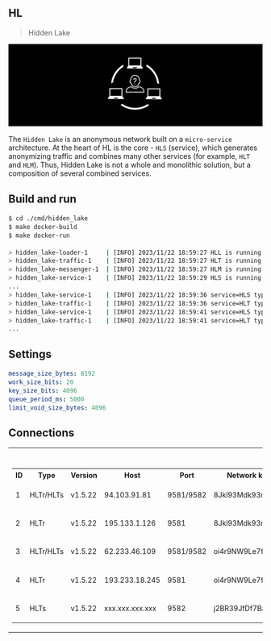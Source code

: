 ## HL

> Hidden Lake

<img src="_images/hl_logo.png" alt="hl_logo.png"/>

The `Hidden Lake` is an anonymous network built on a `micro-service` architecture. At the heart of HL is the core - `HLS` (service), which generates anonymizing traffic and combines many other services (for example, `HLT` and `HLM`). Thus, Hidden Lake is not a whole and monolithic solution, but a composition of several combined services.

## Build and run

```bash
$ cd ./cmd/hidden_lake
$ make docker-build
$ make docker-run

> hidden_lake-loader-1     | [INFO] 2023/11/22 18:59:27 HLL is running...
> hidden_lake-traffic-1    | [INFO] 2023/11/22 18:59:27 HLT is running...
> hidden_lake-messenger-1  | [INFO] 2023/11/22 18:59:27 HLM is running...
> hidden_lake-service-1    | [INFO] 2023/11/22 18:59:29 HLS is running...
...
> hidden_lake-service-1    | [INFO] 2023/11/22 18:59:36 service=HLS type=BRDCS hash=B04B315A...290EB85C addr=24DC908B...E8299D18 proof=0000365777 size=8192B conn=127.0.0.1:
> hidden_lake-traffic-1    | [INFO] 2023/11/22 18:59:36 service=HLT type=BRDCS hash=B04B315A...290EB85C addr=00000000...00000000 proof=0000365777 size=8240B conn=172.26.0.2:9571
> hidden_lake-service-1    | [INFO] 2023/11/22 18:59:41 service=HLS type=BRDCS hash=E1A8DDFC...674A9E06 addr=24DC908B...E8299D18 proof=0001019421 size=8192B conn=127.0.0.1:
> hidden_lake-traffic-1    | [INFO] 2023/11/22 18:59:41 service=HLT type=BRDCS hash=E1A8DDFC...674A9E06 addr=00000000...00000000 proof=0001019421 size=8240B conn=172.26.0.2:9571
...
```

## Settings

```yaml
message_size_bytes: 8192
work_size_bits: 20
key_size_bits: 4096
queue_period_ms: 5000
limit_void_size_bytes: 4096
```

## Connections

<table style="width: 100%">
  <tr>
    <th>Available network</th>
    <th>Types of services</th>
  </tr>
  <tr>
    <td>
        <table style="width: 100%">
            <tr>
                <th>ID</th>
                <th>Type</th>
                <th>Version</th>
                <th>Host</th>
                <th>Port</th>
                <th>Network key</th>
                <th>Connections</th>
                <th>Provider</th>
                <th>Country</th>
                <th>City</th>
                <th>Characteristics</th>
                <th>Expired time</th>
            </tr>
            <tr>
                <td>1</td>
                <td>HLTr/HLTs</td>
                <td>v1.5.22</td>
                <td>94.103.91.81</td> 
                <td>9581/9582</td>
                <td>8Jkl93Mdk93md1bz</td>
                <td>[]</td>
                <td><a href="https://vdsina.ru">vdsina.ru</a></td>
                <td>Russia</td>
                <td>Moscow</td>
                <td>1x4.0GHz, 1.0GB RAM, 30GB HDD</td>
                <td>±eternal</td>
            </tr>
            <tr>
                <td>2</td>
                <td>HLTr</td>
                <td>v1.5.22</td>
                <td>195.133.1.126</td>
                <td>9581</td>
                <td>8Jkl93Mdk93md1bz</td>
                <td>[1]</td>
                <td><a href="https://ruvds.com">ruvds.ru</a></td>
                <td>Russia</td>
                <td>Moscow</td>
                <td>1x2.2GHz, 0.5GB RAM, 10GB HDD</td>
                <td>±28.07.2027</td>
            </tr>
            <tr>
                <td>3</td>
                <td>HLTr/HLTs</td>
                <td>v1.5.22</td>
                <td>62.233.46.109</td>
                <td>9581/9582</td>
                <td>oi4r9NW9Le7fKF9d</td>
                <td>[]</td>
                <td><a href="https://eternalhost.net">eternalhost.net</a></td>
                <td>Russia</td>
                <td>Moscow</td>
                <td>1x2.8GHz, 1.0GB RAM, 16GB HDD</td>
                <td>±eternal</td>
            </tr>
            <tr>
                <td>4</td>
                <td>HLTr</td>
                <td>v1.5.22</td>
                <td>193.233.18.245</td>
                <td>9581</td>
                <td>oi4r9NW9Le7fKF9d</td>
                <td>[3]</td>
                <td><a href="https://4vps.su">4vps.su</a></td>
                <td>Russia</td>
                <td>Novosibirsk</td>
                <td>1x2.5GHz, 1.0GB RAM, 5GB VNMe</td>
                <td>±07.08.2027</td>
            </tr>
            <tr>
                <td>5</td>
                <td>HLTs</td>
                <td>v1.5.22</td>
                <td>xxx.xxx.xxx.xxx</td>
                <td>9582</td>
                <td>j2BR39JfDf7Bajx3</td>
                <td>[]</td>
                <td><a href="https://firstvds.su">firstvds.su</a></td>
                <td>Russia</td>
                <td>Moscow</td>
                <td>1x3.1GHz, 2.0GB RAM, 300GB HDD</td>
                <td>±10.12.2023</td>
            </tr>
        </table>
    </td>
    <td>
        <table style="width: 100%">
            <tr>
                <th>Type</th>
                <th>Name</th>
                <th>Default port</th>
            </tr>
            <tr>
                <td>HLS</td>
                <td>node</td>
                <td>9571</td>
            </tr>
            <tr>
                <td>HLTr</td>
                <td>relayer</td>
                <td>9581</td>
            </tr>
            <tr>
                <td>HLTs</td>
                <td>storage</td>
                <td>9582</td>
            </tr>
        </table>
    </td>
  </tr>
</table>
